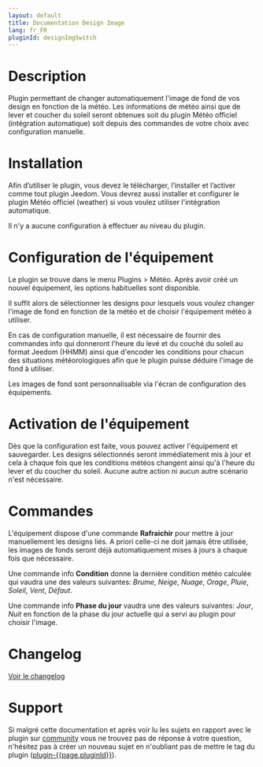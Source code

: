 ```yaml
---
layout: default
title: Documentation Design Image
lang: fr_FR
pluginId: designImgSwitch
---
```


# Description

Plugin permettant de changer automatiquement l'image de fond de vos design en fonction de la météo.
Les informations de météo ainsi que de lever et coucher du soleil seront obtenues soit du plugin Météo officiel (intégration automatique) soit depuis des commandes de votre choix avec configuration manuelle.

# Installation

Afin d’utiliser le plugin, vous devez le télécharger, l’installer et l’activer comme tout plugin Jeedom.
Vous devrez aussi installer et configurer le plugin Météo officiel (weather) si vous voulez utiliser l'intégration automatique.

Il n'y a aucune configuration à effectuer au niveau du plugin.

# Configuration de l'équipement

Le plugin se trouve dans le menu Plugins > Météo.
Après avoir créé un nouvel équipement, les options habituelles sont disponible.

Il suffit alors de sélectionner les designs pour lesquels vous voulez changer l'image de fond en fonction de la météo et de choisir l'équipement météo à utiliser.

En cas de configuration manuelle, il est nécessaire de fournir des commandes info qui donneront l'heure du levé et du couché du soleil au format Jeedom (HHMM) ainsi que d'encoder les conditions pour chacun des situations météorologiques afin que le plugin puisse déduire l'image de fond à utiliser.

Les images de fond sont personnalisable via l'écran de configuration des équipements.

# Activation de l'équipement

Dès que la configuration est faite, vous pouvez activer l'équipement et sauvegarder.
Les designs sélectionnés seront immédiatement mis à jour et cela à chaque fois que les conditions météos changent ainsi qu'à l'heure du lever et du coucher du soleil.
Aucune autre action ni aucun autre scénario n'est nécessaire.

# Commandes

L'équipement dispose d'une commande **Rafraichir** pour mettre à jour manuellement les designs liés.
A priori celle-ci ne doit jamais être utilisée, les images de fonds seront déjà automatiquement mises à jours à chaque fois que nécessaire.

Une commande info **Condition** donne la dernière condition météo calculée qui vaudra une des valeurs suivantes: _Brume_, _Neige_, _Nuage_, _Orage_, _Pluie_, _Soleil_, _Vent_, _Défaut_.

Une commande info **Phase du jour** vaudra une des valeurs suivantes: _Jour_, _Nuit_ en fonction de la phase du jour actuelle qui a servi au plugin pour choisir l'image.

# Changelog

[Voir le changelog](./changelog)

# Support

Si malgré cette documentation et après voir lu les sujets en rapport avec le plugin sur [community]({{site.forum}}/tags/plugin-{{page.pluginId}}) vous ne trouvez pas de réponse à votre question, n'hésitez pas à créer un nouveau sujet en n'oubliant pas de mettre le tag du plugin ([plugin-{{page.pluginId}}]({{site.forum}}/tags/plugin-{{page.pluginId}})).
